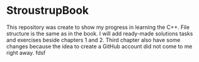 # StroustrupBook
This repository was create to show my progress in learning the С++.
File structure is the same as in the book.
I will add ready-made solutions tasks and exercises beside chapters 1 and 2.
Third chapter also have some changes because the idea to create a GitHub account did not come to me right away.
fdsf
